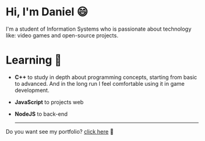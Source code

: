 # Hi, I'm Daniel :smile:

I'm a student of Information Systems who is passionate about technology like: video games and open-source projects.

# Learning :book:

- **C++** to study in depth about programming concepts, starting from basic to advanced. And in the long run I feel comfortable using it in game development.

- **JavaScript** to projects web

- **NodeJS** to back-end

  ---

Do you want see my portfolio? [click here](https://danielabrante.github.io/) :eyes:

